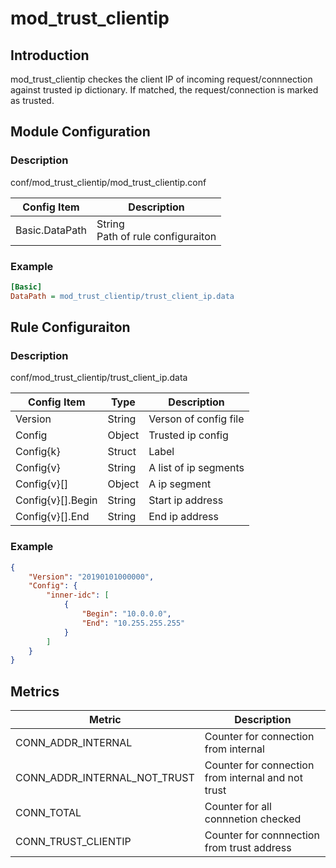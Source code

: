 # mod_trust_clientip

## Introduction 

mod_trust_clientip checkes the client IP of incoming request/connnection against trusted ip dictionary. If matched, the request/connection is marked as trusted.

## Module Configuration

### Description
conf/mod_trust_clientip/mod_trust_clientip.conf

| Config Item | Description                             |
| ----------- | --------------------------------------- |
| Basic.DataPath | String<br>Path of rule configuraiton |

### Example
```ini
[Basic]
DataPath = mod_trust_clientip/trust_client_ip.data
```

## Rule Configuraiton

### Description
  conf/mod_trust_clientip/trust_client_ip.data

| Config Item       | Type   | Description                                                     |
| ----------------- | ------ | --------------------------------------------------------------- |
| Version           | String | Verson of config file                                           |
| Config            | Object | Trusted ip config |
| Config{k}         | Struct | Label
| Config{v}         | String | A list of ip segments |
| Config{v}[]       | Object | A ip segment |
| Config{v}[].Begin | String | Start ip address |
| Config{v}[].End   | String | End ip address |

### Example
```json
{
    "Version": "20190101000000",
    "Config": {
        "inner-idc": [
            {
                "Begin": "10.0.0.0",
                "End": "10.255.255.255"
            }
        ]
    }
}
```

## Metrics

| Metric                       | Description                                        |
| ---------------------------- | -------------------------------------------------- |
| CONN_ADDR_INTERNAL           | Counter for connection from internal               |
| CONN_ADDR_INTERNAL_NOT_TRUST | Counter for connection from internal and not trust |
| CONN_TOTAL                   | Counter for all connnetion checked                 |
| CONN_TRUST_CLIENTIP          | Counter for connnection from trust address         |

